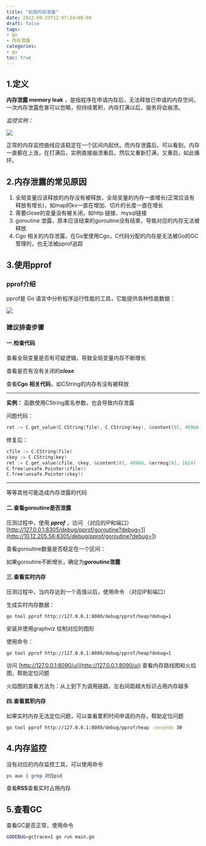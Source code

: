 ```yaml
---
title: "初探内存泄露"
date: 2022-08-23T12:07:24+08:00
draft: false
tags:
- go
- 内存泄露
categories:
- go
toc: true
---
```

## 1.定义

 **内存泄露 memory leak** ，是指程序在申请内存后，无法释放已申请的内存空间，一次内存泄露危害可以忽略，但持续累积，内存打满以后，服务将会崩溃。

*监控实例：*

![](http://rte.weiyun.baidu.com/api/imageDownloadAddress?attachId=60810991bd67426faadc33c895f6c62d)

正常的内存监控曲线应该稳定在一个区间内起伏。而内存泄露后，可以看到，内存一直都在上涨，在打满后，实例直接崩溃重启，然后又重新打满，又重启，如此循环。

## 2.内存泄露的常见原因

1. 全局变量应该释放的内存没有被释放，全局变量的内存一直增长(正常应该有释放有增长)，如map的kv一直在增加、切片的长度一直在增长
2. 需要close的变量没有被关闭，如http 链接、mysql链接
3. goroutine 泄露，原本应该结束的goroutine没有结束，导致对应的内存无法被释放
4. Cgo 相关的内存泄露，在Go里使用Cgo，C代码分配的内存是无法被Go的GC管理的，也无法被pprof追踪

## 3.使用pprof

### pprof介绍

pprof是 Go 语言中分析程序运行性能的工具，它能提供各种性能数据：

![](http://rte.weiyun.baidu.com/api/imageDownloadAddress?attachId=65677d01b08641699f15b6e9022416a5)

### 建议排查步骤

#### 一.检查代码

查看全局变量是否有可疑逻辑，导致全局变量内存不断增长

查看是否有没有关闭的***close***

查看**Cgo** **相关代码**，如CString的内存有没有被释放

---

 **实例：** 函数使用CString匿名参数，也会导致内存泄露

问题代码：

```go
ret := C.get_value(C.CString(file), C.CString(key), &content[0], 40960, &errmsg[0], 1024)
```

修复后：

```go
cfile := C.CString(file)
ckey := C.CString(key)
ret := C.get_value(cfile, ckey, &content[0], 40960, &errmsg[0], 1024)
C.free(unsafe.Pointer(cfile))
C.free(unsafe.Pointer(ckey))
```

---

等等其他可能造成内存泄露的代码

#### 二.查看goroutine是否泄露

压测过程中，使用 ***pprof*** ，访问 （对应的IP和端口）[http://127.0.0.1:8305/debug/pprof/goroutine?debug=1](http://10.12.205.56:8305/debug/pprof/goroutine?debug=1)

查看goroutine数量是否稳定在一个区间：

如果goroutine不断增长，确定为***goroutine*****泄露**

#### 三.查看实时内存

压测过程中，当内存达到一个高值以后，使用命令 （对应IP和端口）

生成实时内存数据：

```shell
go tool pprof http://127.0.0.1:8080/debug/pprof/heap?debug=1
```

安装并使用graphviz 绘制对应的图形

使用命令：

```shell
go tool pprof http://127.0.0.1:8080/debug/pprof/heap?debug=1
```

访问 [http://127.0.0.1:8090/ui](http://127.0.0.1:8090/ui) 查看内存路线图和火焰图，帮助定位问题

火焰图的查看方法为：从上到下为调用链路，左右间距越大标识占用内存越多

#### 四.查看累积内存

如果实时内存无法定位问题，可以查看累积时间申请的内存，帮助定位问题

```bash
go tool pprof http://127.0.0.1:8080/debug/pprof/heap -seconds 30
```

## 4.内存监控

没有对应的内存监控工具，可以使用命令

```bash
ps aux | grep 对应pid
```

查看**RSS**查看实时占用内存

## 5.查看GC

查看GC是否正常，使用命令

```bash
GODEBUG=gctrace=1 go run main.go
```
